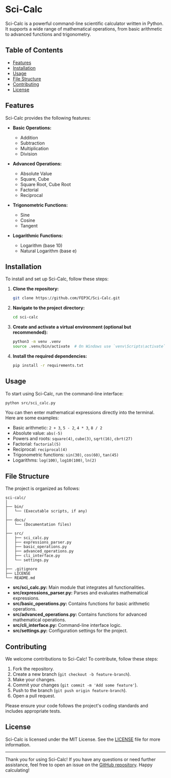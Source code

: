 # Sci-Calc

Sci-Calc is a powerful command-line scientific calculator written in Python. It supports a wide range of mathematical operations, from basic arithmetic to advanced functions and trigonometry.

## Table of Contents

- [Features](#features)
- [Installation](#installation)
- [Usage](#usage)
- [File Structure](#file-structure)
- [Contributing](#contributing)
- [License](#license)

## Features

Sci-Calc provides the following features:

- **Basic Operations:**
  - Addition
  - Subtraction
  - Multiplication
  - Division

- **Advanced Operations:**
  - Absolute Value
  - Square, Cube
  - Square Root, Cube Root
  - Factorial
  - Reciprocal

- **Trigonometric Functions:**
  - Sine
  - Cosine
  - Tangent

- **Logarithmic Functions:**
  - Logarithm (base 10)
  - Natural Logarithm (base e)

## Installation

To install and set up Sci-Calc, follow these steps:

1. **Clone the repository:**

   ```bash
   git clone https://github.com/FEP3C/Sci-Calc.git
   ```

2. **Navigate to the project directory:**

   ```bash
   cd sci-calc
   ```

3. **Create and activate a virtual environment (optional but recommended):**

   ```bash
   python3 -m venv .venv
   source .venv/bin/activate  # On Windows use `venv\Scripts\activate`
   ```

4. **Install the required dependencies:**

   ```bash
   pip install -r requirements.txt
   ```

## Usage

To start using Sci-Calc, run the command-line interface:

```bash
python src/sci_calc.py
```

You can then enter mathematical expressions directly into the terminal. Here are some examples:

- Basic arithmetic: `2 + 3`, `5 - 2`, `4 * 3`, `8 / 2`
- Absolute value: `abs(-5)`
- Powers and roots: `square(4)`, `cube(3)`, `sqrt(16)`, `cbrt(27)`
- Factorial: `factorial(5)`
- Reciprocal: `reciprocal(4)`
- Trigonometric functions: `sin(30)`, `cos(60)`, `tan(45)`
- Logarithms: `log(100)`, `log10(100)`, `ln(2)`

## File Structure

The project is organized as follows:

```
sci-calc/
│
├── bin/
│   └── (Executable scripts, if any)
│
├── docs/
│   └── (Documentation files)
│
├── src/
│   ├── sci_calc.py
│   ├── expressions_parser.py
│   ├── basic_operations.py
│   ├── advanced_operations.py
│   ├── cli_interface.py
│   └── settings.py
│
├── .gitignore
├── LICENSE
└── README.md
```

- **src/sci_calc.py:** Main module that integrates all functionalities.
- **src/expressions_parser.py:** Parses and evaluates mathematical expressions.
- **src/basic_operations.py:** Contains functions for basic arithmetic operations.
- **src/advanced_operations.py:** Contains functions for advanced mathematical operations.
- **src/cli_interface.py:** Command-line interface logic.
- **src/settings.py:** Configuration settings for the project.

## Contributing

We welcome contributions to Sci-Calc! To contribute, follow these steps:

1. Fork the repository.
2. Create a new branch (`git checkout -b feature-branch`).
3. Make your changes.
4. Commit your changes (`git commit -m 'Add some feature'`).
5. Push to the branch (`git push origin feature-branch`).
6. Open a pull request.

Please ensure your code follows the project's coding standards and includes appropriate tests.

## License

Sci-Calc is licensed under the MIT License. See the [LICENSE](LICENSE) file for more information.

---

Thank you for using Sci-Calc! If you have any questions or need further assistance, feel free to open an issue on the [GitHub repository](https://github.com/FEP3C/Sci-Calc). Happy calculating!
